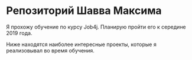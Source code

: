 # Репозиторий Шавва Максима

Я прохожу обучение по курсу Job4j. Планирую пройти его к середине 2019 года.

Ниже находятся наиболее интересные проекты, которые я реализовывал во время обучения.